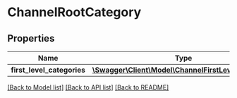 # ChannelRootCategory

## Properties
Name | Type | Description | Notes
------------ | ------------- | ------------- | -------------
**first_level_categories** | [**\Swagger\Client\Model\ChannelFirstLevelCategory[]**](ChannelFirstLevelCategory.md) |  | 

[[Back to Model list]](../README.md#documentation-for-models) [[Back to API list]](../README.md#documentation-for-api-endpoints) [[Back to README]](../README.md)


